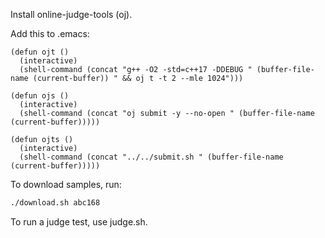 Install online-judge-tools (oj).

Add this to .emacs:

```
(defun ojt ()
  (interactive)
  (shell-command (concat "g++ -O2 -std=c++17 -DDEBUG " (buffer-file-name (current-buffer)) " && oj t -t 2 --mle 1024")))

(defun ojs ()
  (interactive)
  (shell-command (concat "oj submit -y --no-open " (buffer-file-name (current-buffer)))))

(defun ojts ()
  (interactive)
  (shell-command (concat "../../submit.sh " (buffer-file-name (current-buffer)))))
```

To download samples, run:

```bash
./download.sh abc168
```

To run a judge test, use judge.sh.
